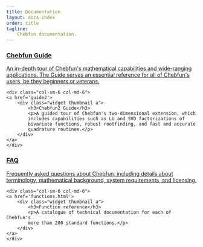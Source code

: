 ```yaml
---
title: Documentation
layout: docs-index
order: title
tagline:
    Chebfun documentation.
---
```


<div class="row widgets">
    <div class="col-sm-6 col-md-6">
    <a href='guide'>
        <div class="widget thumbnail a">
            <h3>Chebfun Guide</h3>
            <p>An in-depth tour of Chebfun's mathematical capabilities and
            wide-ranging applications. The Guide serves an essential reference
            for all of Chebfun's users, be they beginners or veterans.</p>
        </div>
    </a>
    </div>

    <div class="col-sm-6 col-md-6">
    <a href='guide2'>
        <div class="widget thumbnail a">
            <h3>Chebfun2 Guide</h3>
            <p>A guided tour of Chebfun's two-dimensional extension, which
            includes capabilities such as LU and SVD factorizations of
            bivariate functions, robust rootfinding, and fast and accurate
            quadrature routines.</p>
        </div>
    </a>
    </div>
</div>
<div class="row widgets">
    <div class="col-sm-6 col-md-6">
    <a href='faq.html'>
        <div class="widget thumbnail a">
            <h3>FAQ</h3>
            <p>Frequently asked questions about Chebfun, including details
            about terminology, mathematical background, system requirements,
            and licensing.</p>
        </div>
    </a>
    </div>

    <div class="col-sm-6 col-md-6">
    <a href='functions.html'>
        <div class="widget thumbnail a">
            <h3>Function reference</h3>
            <p>A catalogue of technical documentation for each of Chebfun's
            more than 200 standard functions.</p>
        </div>
    </a>
    </div>
</div>